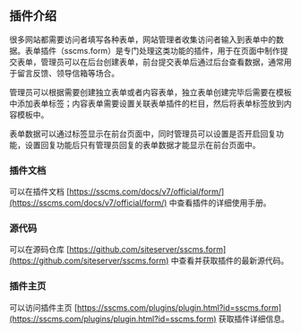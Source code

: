 ## 插件介绍

很多网站都需要访问者填写各种表单，网站管理者收集访问者输入到表单中的数据。表单插件（sscms.form）是专门处理这类功能的插件，用于在页面中制作提交表单，管理员可以在后台创建表单，前台提交表单后通过后台查看数据，通常用于留言反馈、领导信箱等场合。

管理员可以根据需要创建独立表单或者内容表单，独立表单创建完毕后需要在模板中添加表单标签；内容表单需要设置关联表单插件的栏目，然后将表单标签放到内容模板中。

表单数据可以通过标签显示在前台页面中，同时管理员可以设置是否开启回复功能，设置回复功能后只有管理员回复的表单数据才能显示在前台页面中。

### 插件文档

可以在插件文档 [https://sscms.com/docs/v7/official/form/](https://sscms.com/docs/v7/official/form/) 中查看插件的详细使用手册。

### 源代码
可以在源码仓库 [https://github.com/siteserver/sscms.form](https://github.com/siteserver/sscms.form) 中查看并获取插件的最新源代码。

### 插件主页
可以访问插件主页 [https://sscms.com/plugins/plugin.html?id=sscms.form](https://sscms.com/plugins/plugin.html?id=sscms.form) 获取插件详细信息。